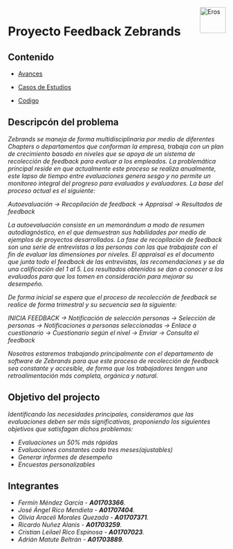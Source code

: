 <a>
    <img src="https://github.com/Naiztu/AFD/blob/master/Documentacion/Anexos/logo.png?raw=true" alt="Eros" title="Logo" align="right" height="60" />
</a>

# **Proyecto Feedback Zebrands**

## **Contenido**

- [Avances](Documentacion/Avances/README.md)

- [Casos de Estudios](Documentacion/Casos_de_Estudio/README.md)
- [Codigo](Proyecto/README.md)

## **Descripcón del problema**

_Zebrands se maneja de forma multidisciplinaria por medio de diferentes Chapters o
departamentos que conforman la empresa, trabaja con un plan de crecimiento basado en
niveles que se apoya de un sistema de recolección de feedback para evaluar a los empleados.
La problemática principal reside en que actualmente este proceso se realiza anualmente, este
lapso de tiempo entre evaluaciones genera sesgo y no permite un monitoreo integral del
progreso para evaluados y evaluadores. La base del proceso actual es el siguiente:_

_Autoevaluación → Recopilación de feedback → Appraisal → Resultados de feedback_

_La autoevaluación consiste en un memorándum a modo de resumen autodiagnóstico, en el
que demuestran sus habilidades por medio de ejemplos de proyectos desarrollados.
La fase de recopilación de feedback son una serie de entrevistas a las personas con las que
trabajaste con el fin de evaluar las dimensiones por niveles.
El appraisal es el documento que junta todo el feedback de las entrevistas, las
recomendaciones y se da una calificación del 1 al 5.
Los resultados obtenidos se dan a conocer a los evaluados para que los tomen en
consideración para mejorar su desempeño._

_De forma inicial se espera que el proceso de recolección de feedback se realice de forma trimestral y su secuencia sea la siguiente:_

_INICIA FEEDBACK → Notificación de selección personas → Selección de personas →
Notificaciones a personas seleccionadas → Enlace a cuestionario → Cuestionario según el
nivel → Enviar → Consulta el feedback_

_Nosotros estaremos trabajando principalmente con el departamento de software de Zebrands
para que este proceso de recolección de feedback sea constante y accesible, de forma que los
trabajadores tengan una retroalimentación más completa, orgánica y natural._

## **Objetivo del projecto**

_Identificando las necesidades principales, consideramos que las evaluaciones deben ser más significativas, proponiendo los siguientes objetivos que satisfagan dichos problemas:_

- _Evaluaciones un 50% más rápidas_
- _Evaluaciones constantes cada tres meses(ajustables)_
- _Generar informes de desempeño_
- _Encuestas personalizables_

## **Integrantes**

- _Fermín Méndez García - **A01703366**._
- _José Ángel Rico Mendieta - **A01707404**._
- _Olivia Araceli Morales Quezada - **A01707371**._
- _Ricardo Nuñez Alanis - **A01703259**._
- _Cristian Leilael Rico Espinosa - **A01707023**._
- _Adrián Matute Beltrán - **A01703889**._
